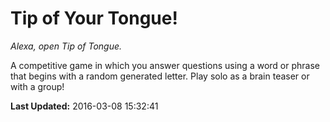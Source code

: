 # Tip of Your Tongue!
*Alexa, open Tip of Tongue.*

A competitive game in which you answer questions using a word or phrase that begins with a random generated letter. Play solo as a brain teaser or with a group!

**Last Updated:** 2016-03-08 15:32:41